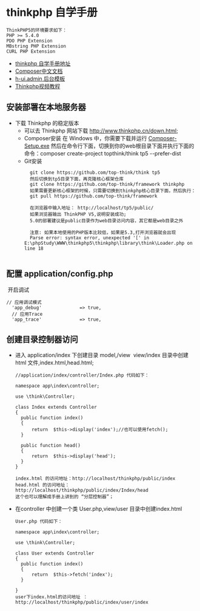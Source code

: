 # thinkphp 自学手册

```
ThinkPHP5的环境要求如下：
PHP >= 5.4.0
PDO PHP Extension
MBstring PHP Extension
CURL PHP Extension
```

* [thinkphp 自学手册地址](https://www.kancloud.cn/manual/thinkphp5/118003)
* [Composer中文文档](https://www.kancloud.cn/thinkphp/composer/35668)
* [h-ui.admin 后台模板](http://www.h-ui.net/H-ui.admin.shtml)
* [Thinkphp视频教程](https://www.kancloud.cn/tpshop/thinkphp5/220686)

## 安装部署在本地服务器

* 下载 Thinkphp 的稳定版本
  - 可以去 Thinkphp 网站下载 http://www.thinkphp.cn/down.html;
  - Composer安装 在 Windows 中，你需要下载并运行  [Composer-Setup.exe](https://getcomposer.org/Composer-Setup.exe)
    然后在命令行下面，切换到你的web根目录下面并执行下面的命令：composer create-project topthink/think tp5  --prefer-dist
  - Git安装
    ```
      git clone https://github.com/top-think/think tp5
      然后切换到tp5目录下面，再克隆核心框架仓库
      git clone https://github.com/top-think/framework thinkphp
      如果需要更新核心框架的时候，只需要切换到thinkphp核心目录下面，然后执行：
      git pull https://github.com/top-think/framework
      
      在浏览器中输入地址： http://localhost/tp5/public/
      如果浏览器输出 ThinkPHP V5,说明安装成功;  
      5.0的部署建议是public目录作为web目录访问内容，其它都是web目录之外  
      
      注意: 如果本地使用的PHP版本比较低，如果是5.3,打开浏览器就会出现
      Parse error: syntax error, unexpected '[' in E:\phpStudy\WWW\thinkphp5\thinkphp\library\think\Loader.php on line 18
      
    ```
    
## 配置 application/config.php
  
  开启调试
  
  ```
  // 应用调试模式
    'app_debug'              => true,
    // 应用Trace
    'app_trace'              => true,
  ```

## 创建目录控制器访问

* 进入 application/index 下创建目录  model,/view
  view/index 目录中创建 html 文件,index.html,head.html;
  
  ```
  //application/index/controller/Index.php 代码如下：
  
  namespace app\index\controller;

  use \think\Controller;

  class Index extends Controller
  {
    public function index()
    {
        return  $this->display('index');//也可以使用fetch();
    }
    
    public function head()
    {
        return  $this->display('head');
    }
  }
  
  index.html 的访问地址：http://localhost/thinkphp/public/index
  head.html 的访问地址： http://localhost/thinkphp/public/index/Index/head
  这个也可以理解成手册上讲到的 “分层控制器”；
  
  ```
  
* 在controller 中创建一个类 User.php,view/user 目录中创建index.html

  ```
  User.php 代码如下：
  
  namespace app\index\controller;

  use \think\Controller;

  class User extends Controller
  {
    public function index()
    {
        return  $this->fetch('index');
    }

  }
  user下index.html的访问地址 ：http://localhost/thinkphp/public/index/user/index
  
  ```
